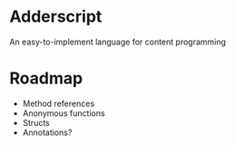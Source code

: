 # Adderscript
An easy-to-implement language for content programming

# Roadmap
 - Method references
 - Anonymous functions
 - Structs
 - Annotations?
